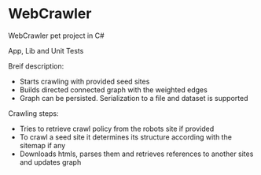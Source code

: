 # WebCrawler

WebCrawler pet project in C#

App, Lib and Unit Tests

Breif description:
- Starts crawling with provided seed sites
- Builds directed connected graph with the weighted edges
- Graph can be persisted. Serialization to a file and dataset is supported

Crawling steps:
- Tries to retrieve crawl policy from the robots site if provided
- To crawl a seed site it determines its structure according with the sitemap if any
- Downloads htmls, parses them and retrieves references to another sites and updates graph
